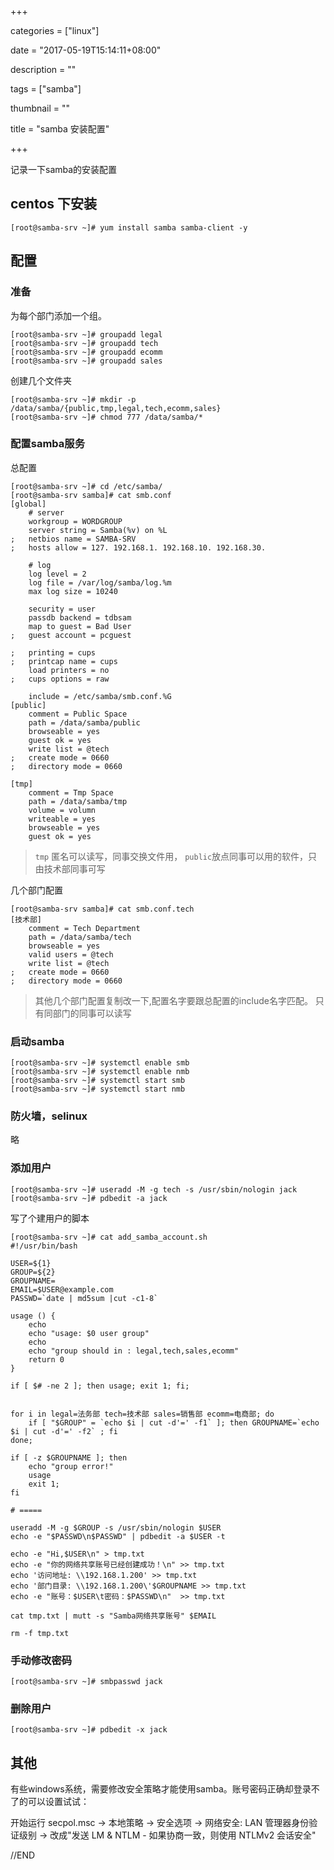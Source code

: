 +++

categories = ["linux"]

date = "2017-05-19T15:14:11+08:00"

description = ""

tags = ["samba"]

thumbnail = ""

title = "samba 安装配置"

+++

记录一下samba的安装配置

<!--more-->

## centos 下安装

```
[root@samba-srv ~]# yum install samba samba-client -y
```

## 配置

### 准备

为每个部门添加一个组。
```
[root@samba-srv ~]# groupadd legal
[root@samba-srv ~]# groupadd tech
[root@samba-srv ~]# groupadd ecomm
[root@samba-srv ~]# groupadd sales
```

创建几个文件夹

```
[root@samba-srv ~]# mkdir -p /data/samba/{public,tmp,legal,tech,ecomm,sales}
[root@samba-srv ~]# chmod 777 /data/samba/*
```

### 配置samba服务

总配置

```
[root@samba-srv ~]# cd /etc/samba/
[root@samba-srv samba]# cat smb.conf
[global]
	# server
	workgroup = WORDGROUP
	server string = Samba(%v) on %L
;	netbios name = SAMBA-SRV
;	hosts allow = 127. 192.168.1. 192.168.10. 192.168.30.

	# log
	log level = 2
	log file = /var/log/samba/log.%m
	max log size = 10240

	security = user
	passdb backend = tdbsam
	map to guest = Bad User
;	guest account = pcguest

;	printing = cups
;	printcap name = cups
	load printers = no
;	cups options = raw

	include = /etc/samba/smb.conf.%G
[public]
	comment = Public Space
	path = /data/samba/public
	browseable = yes
	guest ok = yes
	write list = @tech
;	create mode = 0660
;	directory mode = 0660

[tmp]
	comment = Tmp Space
	path = /data/samba/tmp
	volume = volumn
	writeable = yes
	browseable = yes
	guest ok = yes
```

> `tmp` 匿名可以读写，同事交换文件用，
> `public`放点同事可以用的软件，只由技术部同事可写

几个部门配置

```
[root@samba-srv samba]# cat smb.conf.tech
[技术部]
	comment = Tech Department
	path = /data/samba/tech
	browseable = yes
	valid users = @tech
	write list = @tech
;	create mode = 0660
;	directory mode = 0660
```

> 其他几个部门配置复制改一下,配置名字要跟总配置的include名字匹配。
> 只有同部门的同事可以读写

### 启动samba

```
[root@samba-srv ~]# systemctl enable smb
[root@samba-srv ~]# systemctl enable nmb
[root@samba-srv ~]# systemctl start smb
[root@samba-srv ~]# systemctl start nmb
```

### 防火墙，selinux 

略

### 添加用户

```
[root@samba-srv ~]# useradd -M -g tech -s /usr/sbin/nologin jack
[root@samba-srv ~]# pdbedit -a jack
```

写了个建用户的脚本

```
[root@samba-srv ~]# cat add_samba_account.sh
#!/usr/bin/bash

USER=${1}
GROUP=${2}
GROUPNAME=
EMAIL=$USER@example.com
PASSWD=`date | md5sum |cut -c1-8`

usage () {
	echo
	echo "usage: $0 user group"
	echo
	echo "group should in : legal,tech,sales,ecomm"
	return 0
}

if [ $# -ne 2 ]; then usage; exit 1; fi;


for i in legal=法务部 tech=技术部 sales=销售部 ecomm=电商部; do
	if [ "$GROUP" = `echo $i | cut -d'=' -f1` ]; then GROUPNAME=`echo $i | cut -d'=' -f2` ; fi
done;

if [ -z $GROUPNAME ]; then
	echo "group error!"
	usage
	exit 1;
fi

# =====

useradd -M -g $GROUP -s /usr/sbin/nologin $USER
echo -e "$PASSWD\n$PASSWD" | pdbedit -a $USER -t

echo -e "Hi,$USER\n" > tmp.txt
echo -e "你的网络共享账号已经创建成功！\n" >> tmp.txt
echo '访问地址: \\192.168.1.200' >> tmp.txt
echo '部门目录: \\192.168.1.200\'$GROUPNAME >> tmp.txt
echo -e "账号：$USER\t密码：$PASSWD\n"  >> tmp.txt

cat tmp.txt | mutt -s "Samba网络共享账号" $EMAIL

rm -f tmp.txt
```

### 手动修改密码

```
[root@samba-srv ~]# smbpasswd jack
```

### 删除用户

```
[root@samba-srv ~]# pdbedit -x jack
```

## 其他

有些windows系统，需要修改安全策略才能使用samba。账号密码正确却登录不了的可以设置试试：

开始运行 secpol.msc -> 本地策略 -> 安全选项 -> 网络安全: LAN 管理器身份验证级别 -> 改成"发送 LM & NTLM - 如果协商一致，则使用 NTLMv2 会话安全"

//END
